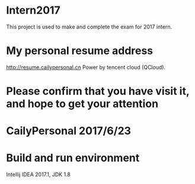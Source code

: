 # Intern2017
This project is used to make and complete the exam for 2017 intern.

# My personal resume address
http://resume.cailypersonal.cn
Power by tencent cloud (QCloud).

# Please confirm that you have visit it, and hope to get your attention


# CailyPersonal 2017/6/23

# Build and run environment
Intellij IDEA 2017.1, JDK 1.8


